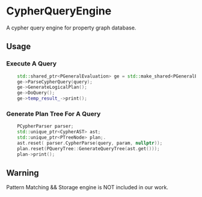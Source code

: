 # CypherQueryEngine
A cypher query engine for property graph database.


## Usage

### Execute A Query
```cpp
    std::shared_ptr<PGeneralEvaluation> ge = std::make_shared<PGeneralEvaluation>( ... );
    ge->ParseCypherQuery(query);
    ge->GenerateLogicalPlan();
    ge->DoQuery();
    ge->temp_result_->print();
```

### Generate Plan Tree For A Query
```cpp
    PCypherParser parser;
    std::unique_ptr<CypherAST> ast;
    std::unique_ptr<PTreeNode> plan;.
    ast.reset( parser.CypherParse(query, param, nullptr));
    plan.reset(PQueryTree::GenerateQueryTree(ast.get()));
    plan->print();
```

## Warning
Pattern Matching && Storage engine is NOT included in our work.

